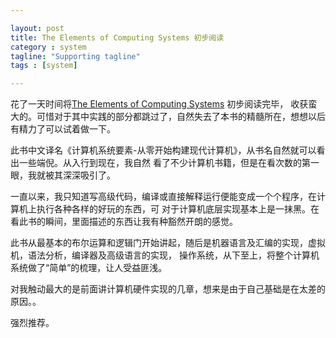 ```yaml
---

layout: post
title: The Elements of Computing Systems 初步阅读
category : system
tagline: "Supporting tagline"
tags : [system]

---
```


花了一天时间将[The Elements of Computing Systems](http://book.douban.com/subject/1998341/) 初步阅读完毕，
收获蛮大的。可惜对于其中实践的部分都跳过了，自然失去了本书的精髓所在，想想以后有精力了可以试着做一下。

此书中文译名《计算机系统要素-从零开始构建现代计算机》，从书名自然就可以看出一些端倪。从入行到现在，我自然
看了不少计算机书籍，但是在看次数的第一眼，我就被其深深吸引了。

一直以来，我只知道写高级代码，编译或直接解释运行便能变成一个个程序，在计算机上执行各种各样的好玩的东西，可
对于计算机底层实现基本上是一抹黑。在看此书的瞬间，里面描述的东西让我有种豁然开朗的感觉。

此书从最基本的布尔运算和逻辑门开始讲起，随后是机器语言及汇编的实现，虚拟机，语法分析，编译器及高级语言的实现，
操作系统，从下至上，将整个计算机系统做了“简单”的梳理，让人受益匪浅。

对我触动最大的是前面讲计算机硬件实现的几章，想来是由于自己基础是在太差的原因。。

强烈推荐。
